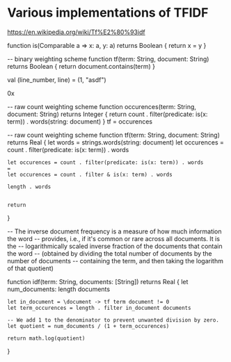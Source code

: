 
# Various implementations of TFIDF

https://en.wikipedia.org/wiki/Tf%E2%80%93idf

function is(Comparable a => x: a, y: a) returns Boolean {
	return x = y
}

-- binary weighting scheme
function tf(term: String, document: String) returns Boolean {
	return document.contains(term)
}


val (line_number, line) = (1, "asdf")

0x

-- raw count weighting scheme
function occurences(term: String, document: String) returns Integer {
	return count . filter(predicate: is(x: term)) . words(string: document)
}
tf = occurences

-- raw count weighting scheme
function tf(term: String, document: String) returns Real {
	let words = strings.words(string: document)
	let occurences = count . filter(predicate: is(x: term)) . words


	let occurences = count . filter(predicate: is(x: term)) . words
	= 
	let occurences = count . filter & is(x: term) . words

	length . words


	return 
}


-- The inverse document frequency is a measure of how much information the word
-- provides, i.e., if it's common or rare across all documents. It is the
-- logarithmically scaled inverse fraction of the documents that contain the word
-- (obtained by dividing the total number of documents by the number of documents
-- containing the term, and then taking the logarithm of that quotient)

function idf(term: String, documents: [String]) returns Real {
	let num_documents: length documents

	let in_document = \document -> tf term document != 0
	let term_occurences = length . filter in_document documents

	-- We add 1 to the denominator to prevent unwanted division by zero.
	let quotient = num_documents / (1 + term_occurences)

	return math.log(quotient)
}
